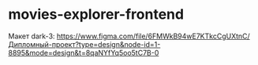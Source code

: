 # movies-explorer-frontend

Макет dark-3: https://www.figma.com/file/6FMWkB94wE7KTkcCgUXtnC/Дипломный-проект?type=design&node-id=1-8895&mode=design&t=8qaNYfYq5oo5tC7B-0
